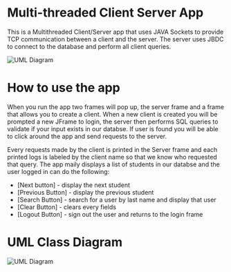 # Multi-threaded Client Server App

This is a Multithreaded Client/Server app that uses JAVA Sockets to provide TCP communication between a client and the server. The server uses JBDC to connect to the database and perform all client queries.

![UML Diagram](https://github.com/Esedicol/JAVA-Sockets/blob/master/frames.png)

# How to use the app

When you run the app two frames will pop up, the server frame and a frame that allows you to create a client. When a new client is created you will be prompted a new JFrame to login, the server then performs SQL queries to validate if your input exists in our databse. If user is found you will be able to click around the app and send requests to the server.


Every requests made by the client is printed in the Server frame and each printed logs is labeled by the client name so that we know who requested that query. The app maily displays a list of students in our databse and the user logged in can do the following:
- [Next button] - display the next student 
- [Previous Button] - display the previous student
- [Search Button] - search for a user by last name and display that user
- [Clear Button] - clears every fields
- [Logout Button] - sign out the user and returns to the login frame

# UML Class Diagram

![UML Diagram](https://github.com/Esedicol/JAVA-Sockets/blob/master/UML.png)
